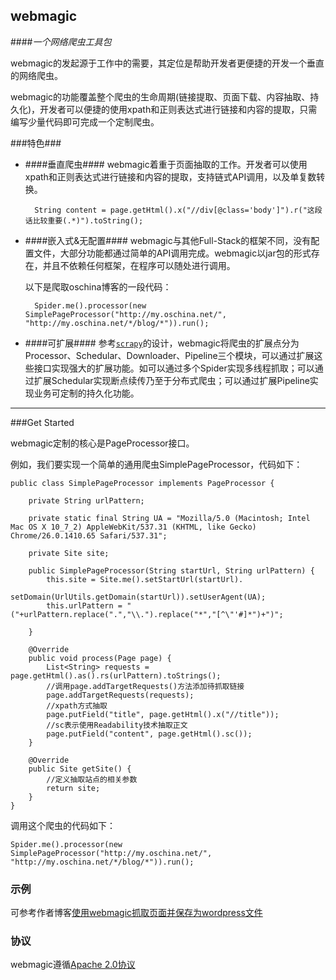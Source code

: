 webmagic
---------
####*一个网络爬虫工具包*

webmagic的发起源于工作中的需要，其定位是帮助开发者更便捷的开发一个垂直的网络爬虫。

webmagic的功能覆盖整个爬虫的生命周期(链接提取、页面下载、内容抽取、持久化)，开发者可以便捷的使用xpath和正则表达式进行链接和内容的提取，只需编写少量代码即可完成一个定制爬虫。

###特色###

* ####垂直爬虫####
	webmagic着重于页面抽取的工作。开发者可以使用xpath和正则表达式进行链接和内容的提取，支持链式API调用，以及单复数转换。

		String content = page.getHtml().x("//div[@class='body']").r("这段话比较重要(.*)").toString();
	
* ####嵌入式&无配置####
	webmagic与其他Full-Stack的框架不同，没有配置文件，大部分功能都通过简单的API调用完成。webmagic以jar包的形式存在，并且不依赖任何框架，在程序可以随处进行调用。

	以下是爬取oschina博客的一段代码：
	
		Spider.me().processor(new SimplePageProcessor("http://my.oschina.net/", "http://my.oschina.net/*/blog/*")).run();
		
* ####可扩展####
	参考[`scrapy`](https://github.com/scrapy/scrapy)的设计，webmagic将爬虫的扩展点分为Processor、Schedular、Downloader、Pipeline三个模块，可以通过扩展这些接口实现强大的扩展功能。如可以通过多个Spider实现多线程抓取；可以通过扩展Schedular实现断点续传乃至于分布式爬虫；可以通过扩展Pipeline实现业务可定制的持久化功能。

	
	
------

###Get Started
	
webmagic定制的核心是PageProcessor接口。
	
例如，我们要实现一个简单的通用爬虫SimplePageProcessor，代码如下：

    public class SimplePageProcessor implements PageProcessor {

        private String urlPattern;

        private static final String UA = "Mozilla/5.0 (Macintosh; Intel Mac OS X 10_7_2) AppleWebKit/537.31 (KHTML, like Gecko) Chrome/26.0.1410.65 Safari/537.31";

        private Site site;

        public SimplePageProcessor(String startUrl, String urlPattern) {
            this.site = Site.me().setStartUrl(startUrl).
                    setDomain(UrlUtils.getDomain(startUrl)).setUserAgent(UA);
            this.urlPattern = "("+urlPattern.replace(".","\\.").replace("*","[^\"'#]*")+")";

        }

        @Override
        public void process(Page page) {
            List<String> requests = page.getHtml().as().rs(urlPattern).toStrings();
            //调用page.addTargetRequests()方法添加待抓取链接
            page.addTargetRequests(requests);
            //xpath方式抽取
            page.putField("title", page.getHtml().x("//title"));
            //sc表示使用Readability技术抽取正文
            page.putField("content", page.getHtml().sc());
        }

        @Override
        public Site getSite() {
            //定义抽取站点的相关参数
            return site;
        }
    }
        
调用这个爬虫的代码如下：

	Spider.me().processor(new SimplePageProcessor("http://my.oschina.net/", "http://my.oschina.net/*/blog/*")).run();


### 示例

可参考作者博客[使用webmagic抓取页面并保存为wordpress文件](http://my.oschina.net/flashsword/blog/136846)

### 协议

webmagic遵循[Apache 2.0协议](http://opensource.org/licenses/Apache-2.0)

